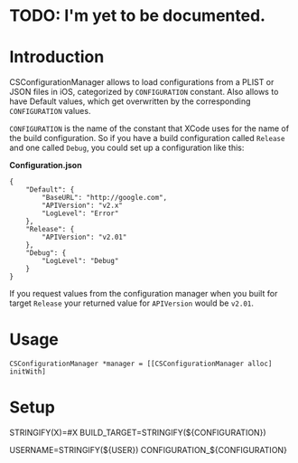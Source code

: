 # TODO: I'm yet to be documented.

# Introduction

CSConfigurationManager allows to load configurations from a PLIST or JSON files in iOS, categorized by `CONFIGURATION` constant.
Also allows to have Default values, which get overwritten by the corresponding `CONFIGURATION` values.

`CONFIGURATION` is the name of the constant that XCode uses for the name of the build configuration.
So if you have a build configuration called `Release` and one called `Debug`, you could set up a configuration like this:

__Configuration.json__
```
{
	"Default": {
		"BaseURL": "http://google.com",
		"APIVersion": "v2.x"
		"LogLevel": "Error"
	},
	"Release": {
		"APIVersion": "v2.01"
	},
	"Debug": {
		"LogLevel": "Debug"
	}
}
```

If you request values from the configuration manager when you built for target `Release` your returned value for `APIVersion` would be `v2.01`.

# Usage

```
CSConfigurationManager *manager = [[CSConfigurationManager alloc] initWith]
```


# Setup

STRINGIFY(X)=#X
BUILD_TARGET=STRINGIFY(${CONFIGURATION})


USERNAME=STRINGIFY(${USER})
CONFIGURATION_${CONFIGURATION}


